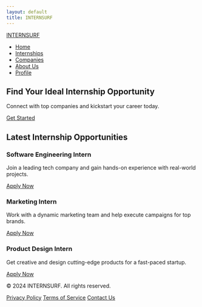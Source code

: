 ```yaml
---
layout: default
title: INTERNSURF
---
```


<!-- Link to the CSS file -->
<link rel="stylesheet" href="/assets/style.css">

<!-- Custom Navbar -->
<nav class="navbar">
  <div class="container">
    <div class="logo">
      <a href="/">INTERNSURF</a>
    </div>
    <ul class="nav-links">
      <li><a href="/">Home</a></li>
      <li><a href="/internships/">Internships</a></li>
      <li><a href="/companies/">Companies</a></li>
      <li><a href="/about/">About Us</a></li>
      <li class="nav-item">
        <a class="nav-link {% if page.url == '/profile/' %}active{% endif %}" href="{{ '/profile/' | relative_url }}">Profile</a>
      </li>
    </ul>
  </div>
</nav>

<!-- Hero Section -->
<section class="hero">
  <div class="container">
    <h1>Find Your Ideal Internship Opportunity</h1>
    <p>Connect with top companies and kickstart your career today.</p>
    <a href="#" class="btn">Get Started</a>
  </div>
</section>

<!-- Main Content -->
<section class="internship-listings">
  <div class="container">
    <h2>Latest Internship Opportunities</h2>
    <div class="internship-grid">
      <div class="internship-card">
        <h3>Software Engineering Intern</h3>
        <p>Join a leading tech company and gain hands-on experience with real-world projects.</p>
        <a href="/apply/?position=software" class="btn">Apply Now</a>
      </div>
      <div class="internship-card">
        <h3>Marketing Intern</h3>
        <p>Work with a dynamic marketing team and help execute campaigns for top brands.</p>
        <a href="/apply/?position=marketing" class="btn">Apply Now</a>
      </div>
      <div class="internship-card">
        <h3>Product Design Intern</h3>
        <p>Get creative and design cutting-edge products for a fast-paced startup.</p>
        <a href="/apply/?position=design" class="btn">Apply Now</a>
      </div>
    </div>
  </div>
</section>

<!-- Footer -->
<footer>
  <div class="container">
    <p>&copy; 2024 INTERNSURF. All rights reserved.</p>
    <div>
      <a href="#">Privacy Policy</a>
      <a href="#">Terms of Service</a>
      <a href="#">Contact Us</a>
    </div>
  </div>
</footer>
